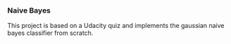 ### Naive Bayes

This project is based on a Udacity quiz and implements the gaussian naive bayes classifier from scratch.
